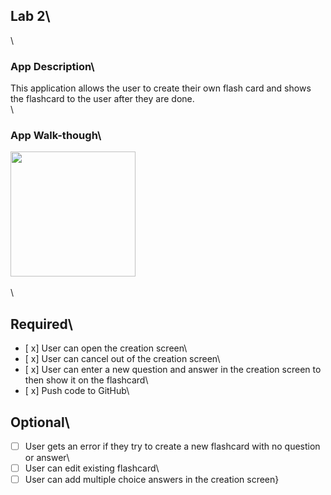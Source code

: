 
## Lab 2\
\
### App Description\
 This application allows the user to create their own flash card and shows the flashcard to the user after they are done.\
\
### App Walk-though\

<img src="http://recordit.co/pjK5mZHSKZ" width=200><br>\
\

## Required\
- [ x] User can open the creation screen\
- [ x] User can cancel out of the creation screen\
- [ x] User can enter a new question and answer in the creation screen to then show it on the flashcard\
- [ x] Push code to GitHub\
## Optional\
- [ ] User gets an error if they try to create a new flashcard with no question or answer\
- [ ] User can edit existing flashcard\
- [ ] User can add multiple choice answers in the creation screen}
